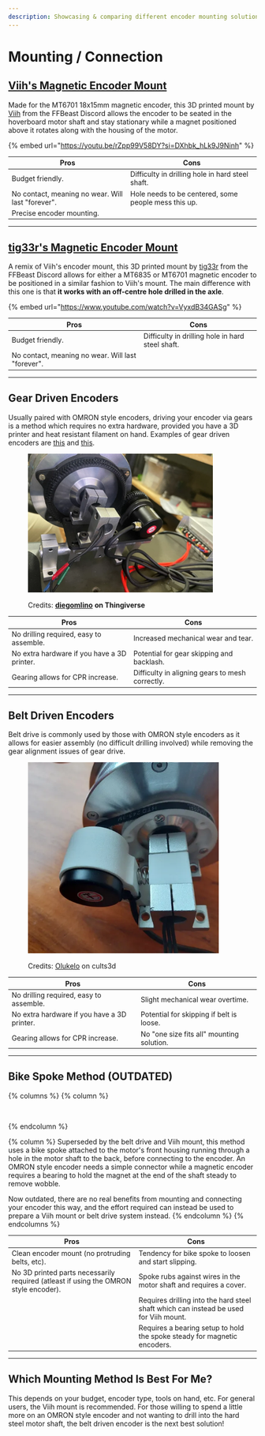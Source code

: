 ```yaml
---
description: Showcasing & comparing different encoder mounting solutions.
---
```


# Mounting / Connection

## [Viih's Magnetic Encoder Mount](https://www.printables.com/model/934160-ffbeast-encoder-assembly)

Made for the MT6701 18x15mm magnetic encoder, this 3D printed mount by [Viih](https://www.printables.com/@Viih_341714) from the FFBeast Discord allows the encoder to be seated in the hoverboard motor shaft and stay stationary while a magnet positioned above it rotates along with the housing of the motor.

{% embed url="https://youtu.be/rZpp99V58DY?si=DXhbk_hLk9J9Ninh" %}

| Pros                                              | Cons                                                 |
| ------------------------------------------------- | ---------------------------------------------------- |
| Budget friendly.                                  | Difficulty in drilling hole in hard steel shaft.     |
| No contact, meaning no wear. Will last "forever". | Hole needs to be centered, some people mess this up. |
| Precise encoder mounting.                         |                                                      |

***

## [tig33r's Magnetic Encoder Mount](https://www.printables.com/model/1380474-magnetic-encoder-mount-for-hoverboard-wheel-motor)

A remix of Viih's encoder mount, this 3D printed mount by [tig33r](https://www.printables.com/@tig33r_3322973) from the FFBeast Discord allows for either a MT6835 or MT6701 magnetic encoder to be positioned in a similar fashion to Viih's mount. The main difference with this one is that **it works with an off-centre hole drilled in the axle**.

{% embed url="https://www.youtube.com/watch?v=VyxdB34GASg" %}

| Pros                                              | Cons                                             |
| ------------------------------------------------- | ------------------------------------------------ |
| Budget friendly.                                  | Difficulty in drilling hole in hard steel shaft. |
| No contact, meaning no wear. Will last "forever". |                                                  |

***

## Gear Driven Encoders

Usually paired with OMRON style encoders, driving your encoder via gears is a method which requires no extra hardware, provided you have a 3D printer and heat resistant filament on hand. Examples of gear driven encoders are [this](https://www.printables.com/model/981504-hoverboard-ffbeast-openffboard-ffb-sim-wheel-encod) and [this](https://www.thingiverse.com/thing:6664358).

<figure><img src="../../.gitbook/assets/image (2).png" alt="" width="375"><figcaption><p>Credits: <a href="https://www.thingiverse.com/diegomlino"><strong>diegomlino</strong></a> <strong>on Thingiverse</strong></p></figcaption></figure>

| Pros                                        | Cons                                            |
| ------------------------------------------- | ----------------------------------------------- |
| No drilling required, easy to assemble.     | Increased mechanical wear and tear.             |
| No extra hardware if you have a 3D printer. | Potential for gear skipping and backlash.       |
| Gearing allows for CPR increase.            | Difficulty in aligning gears to mesh correctly. |

***

## Belt Driven Encoders

Belt drive is commonly used by those with OMRON style encoders as it allows for easier assembly (no difficult drilling involved) while removing the gear alignment issues of gear drive.

<figure><img src="../../.gitbook/assets/image (3).png" alt="" width="387"><figcaption><p>Credits: <a href="https://cults3d.com/en/users/Olukelo/3d-models">Olukelo</a> on cults3d</p></figcaption></figure>

| Pros                                        | Cons                                      |
| ------------------------------------------- | ----------------------------------------- |
| No drilling required, easy to assemble.     | Slight mechanical wear overtime.          |
| No extra hardware if you have a 3D printer. | Potential for skipping if belt is loose.  |
| Gearing allows for CPR increase.            | No "one size fits all" mounting solution. |

***

## Bike Spoke Method (OUTDATED)&#x20;

{% columns %}
{% column %}


<figure><img src="../../.gitbook/assets/image (4).png" alt="" width="188"><figcaption></figcaption></figure>
{% endcolumn %}

{% column %}
Superseded by the belt drive and Viih mount, this method uses a bike spoke attached to the motor's front housing running through a hole in the motor shaft to the back, before connecting to the encoder. An OMRON style encoder needs a simple connector while a magnetic encoder requires a bearing to hold the magnet at the end of the shaft steady to remove wobble.

Now outdated, there are no real benefits from mounting and connecting your encoder this way, and the effort required can instead be used to prepare a Viih mount or belt drive system instead.
{% endcolumn %}
{% endcolumns %}

| Pros                                                                                 | Cons                                                                                  |
| ------------------------------------------------------------------------------------ | ------------------------------------------------------------------------------------- |
| Clean encoder mount (no protruding belts, etc).                                      | Tendency for bike spoke to loosen and start slipping.                                 |
| No 3D printed parts necessarily required (atleast if using the OMRON style encoder). | Spoke rubs against wires in the motor shaft and requires a cover.                     |
|                                                                                      | Requires drilling into the hard steel shaft which can instead be used for Viih mount. |
|                                                                                      | Requires a bearing setup to hold the spoke steady for magnetic encoders.              |

***

## Which Mounting Method Is Best For Me?

This depends on your budget, encoder type, tools on hand, etc. For general users, the Viih mount is recommended. For those willing to spend a little more on an OMRON style encoder and not wanting to drill into the hard steel motor shaft, the belt driven encoder is the next best solution!
